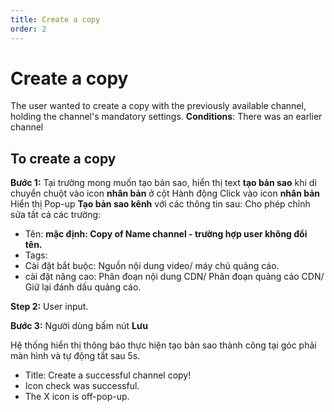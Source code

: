 ```yaml
---
title: Create a copy
order: 2
---
```


# Create a copy
The user wanted to create a copy with the previously available channel, holding the channel's mandatory settings. **Conditions**: There was an earlier channel

## To create a copy
**Bước 1:** Tại trường mong muốn tạo bản sao, hiển thị text **tạo bản sao** khi di chuyển chuột vào icon **nhân bản**  ở cột Hành động Click vào icon **nhân bản** Hiển thị Pop-up **Tạo bản sao kênh** với các thông tin sau: Cho phép chỉnh sửa tất cả các trường:
* Tên: **mặc định: Copy of Name channel - trường hợp user không đổi tên.**
* Tags:
* Cài đặt bắt buộc: Nguồn nội dung video/ máy chủ quảng cáo.
* cài đặt nâng cao: Phân đoạn nội dung CDN/ Phân đoạn quảng cáo CDN/ Giữ lại đánh dấu quảng cáo.

**Step 2:** User input.

**Bước 3:** Người dùng bấm nút **Lưu**

Hệ thống hiển thị thông báo thực hiện tạo bản sao thành công tại góc phải màn hình và tự động tắt sau 5s.

* Title: Create a successful channel copy!
* Icon check was successful.
* The X icon is off-pop-up.
